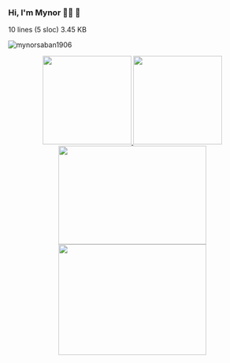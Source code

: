 ### Hi, I'm Mynor 🦖🦈 🦈 
10 lines (5 sloc)  3.45 KB
   
<p align="left"> <img src="https://komarev.com/ghpvc/?username=mynorsaban1906&label=Visitors&color=blue&style=flat" alt="mynorsaban1906" /> </p>


<div align="center">
  <a href="https://github.com/MynorSaban1906">
  <img height="180em" src="https://github-readme-stats.vercel.app/api?username=MynorSaban1906&show_icons=true&theme=dark&include_all_commits=true&count_private=true"/>
  <img height="180em" src="https://github-readme-stats.vercel.app/api/top-langs/?username=MynorSaban1906&layout=compact&langs_count=7&theme=dark"/>
   
</div>
  
  
<div align="center">
  <img  src="https://i.imgur.com/fzvjgG6h.jpg" width="300" height="200">
  <img  src="https://user-images.githubusercontent.com/43914175/159107775-ad3ac4b6-6f6e-49d1-963f-83290788d0e2.gif" width="300" height="225"> 
</div>
   

